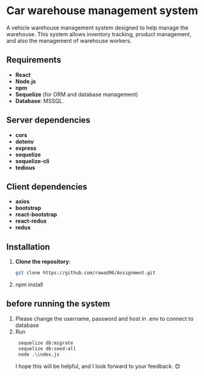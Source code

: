 # Car warehouse management system

A vehicle warehouse management system designed to help manage the warehouse. This system allows inventory tracking, product management, and also the management of warehouse workers.

## Requirements

- **React**
- **Node.js**
- **npm**
- **Sequelize** (for ORM and database management)
- **Database**: MSSQL.

## Server dependencies

- **cors**
- **dotenv**
- **express**
- **sequelize**
- **sequelize-cli**
- **tedious**

## Client dependencies

- **axios**
- **bootstrap**
- **react-bootstrap**
- **react-redux**
- **redux**

## Installation

1. **Clone the repository**:
   ```bash
   git clone https://github.com/rawad96/Assignment.git
   ```
2. npm install

## before running the system

1. Please change the username, password and host in .env to connect to database
2. Run
   ```bash
    sequelize db:migrate
    sequelize db:seed:all
    node .\index.js
   ```
   I hope this will be helpful, and I look forward to your feedback. 😊
